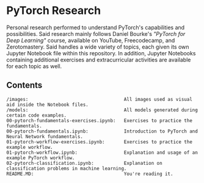 # PyTorch Research

Personal research performed to understand PyTorch's capabilities and possibilities. Said research mainly follows Daniel Bourke's *"PyTorch for Deep Learning"* course, available on YouTube, Freecodecamp, and Zerotomastery. Said handles a wide variety of topics, each given its own Jupyter Notebook file within this repository. In addition, Jupyter Notebooks containing additional exercises and extracurricular activities are available for each topic as well.

## Contents
~~~
/images:                                   All images used as visual aid inside the Notebook files.
/models:                                   All models generated during certain code examples.
00-pytorch-fundamentals-exercises.ipynb:   Exercises to practice the fundamentals.
00-pytorch-fundamentals.ipynb:             Introduction to PyTorch and Neural Network fundamentals.
01-pytorch-workflow-exercises.ipynb:       Exercises to practice the example workflow.
01-pytorch-workflow.ipynb:                 Explanation and usage of an example PyTorch workflow.
02-pytorch-classification.ipynb:           Explanation on classification problems in machine learning.
README.MD:                                 You're reading it.
~~~
